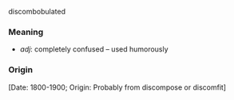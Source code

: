 discombobulated
### Meaning
+ _adj_: completely confused – used humorously

### Origin

[Date: 1800-1900; Origin: Probably from discompose or discomfit]
